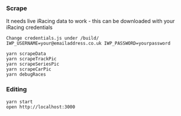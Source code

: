 ### Scrape

It needs live iRacing data to work - this can be downloaded with your iRacing credentials

```
Change credentials.js under /build/
IWP_USERNAME=your@emailaddress.co.uk IWP_PASSWORD=yourpassword 

yarn scrapeData
yarn scrapeTrackPic
yarn scrapeSeriesPic
yarn scrapeCarPic
yarn debugRaces
```


### Editing

```
yarn start
open http://localhost:3000
```
